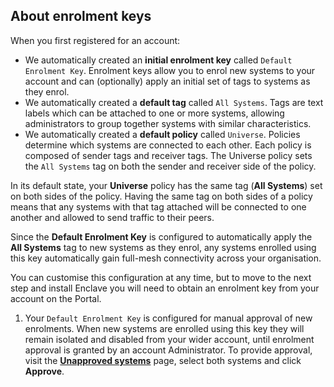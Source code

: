 
## About enrolment keys

When you first registered for an account:

- We automatically created an **initial enrolment key** called `Default Enrolment Key`. Enrolment keys allow you to enrol new systems to your account and can (optionally) apply an initial set of tags to systems as they enrol.
- We automatically created a **default tag** called `All Systems`. Tags are text labels which can be attached to one or more systems, allowing administrators to group together systems with similar characteristics.  
- We automatically created a **default policy** called `Universe`. Policies determine which systems are connected to each other. Each policy is composed of sender tags and receiver tags. The Universe policy sets the `All Systems` tag on both the sender and receiver side of the policy.

In its default state, your **Universe** policy has the same tag (**All Systems**) set on both sides of the policy. Having the same tag on both sides of a policy means that any systems with that tag attached will be connected to one another and allowed to send traffic to their peers.

Since the **Default Enrolment Key** is configured to automatically apply the **All Systems** tag to new systems as they enrol, any systems enrolled using this key automatically gain full-mesh connectivity across your organisation.

You can customise this configuration at any time, but to move to the next step and install Enclave you will need to obtain an enrolment key from your account on the Portal.


1. Your `Default Enrolment Key` is configured for manual approval of new enrolments. When new systems are enrolled using this key they will remain isolated and disabled from your wider account, until enrolment approval is granted by an account Administrator. To provide approval, visit the [**Unapproved systems**](https://portal.enclave.io/my/unapproved-systems) page, select both systems and click **Approve**.
